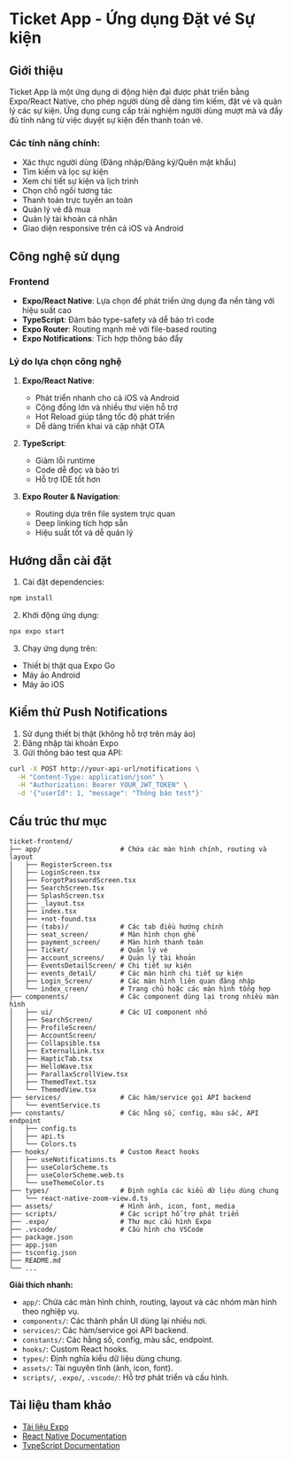 # Ticket App - Ứng dụng Đặt vé Sự kiện

## Giới thiệu

Ticket App là một ứng dụng di động hiện đại được phát triển bằng Expo/React Native, cho phép người dùng dễ dàng tìm kiếm, đặt vé và quản lý các sự kiện. Ứng dụng cung cấp trải nghiệm người dùng mượt mà và đầy đủ tính năng từ việc duyệt sự kiện đến thanh toán vé.

### Các tính năng chính:

- Xác thực người dùng (Đăng nhập/Đăng ký/Quên mật khẩu)
- Tìm kiếm và lọc sự kiện
- Xem chi tiết sự kiện và lịch trình
- Chọn chỗ ngồi tương tác
- Thanh toán trực tuyến an toàn
- Quản lý vé đã mua
- Quản lý tài khoản cá nhân
- Giao diện responsive trên cả iOS và Android

## Công nghệ sử dụng

### Frontend
- **Expo/React Native**: Lựa chọn để phát triển ứng dụng đa nền tảng với hiệu suất cao
- **TypeScript**: Đảm bảo type-safety và dễ bảo trì code
- **Expo Router**: Routing mạnh mẽ với file-based routing
- **Expo Notifications**: Tích hợp thông báo đẩy

### Lý do lựa chọn công nghệ

1. **Expo/React Native**:
   - Phát triển nhanh cho cả iOS và Android
   - Cộng đồng lớn và nhiều thư viện hỗ trợ
   - Hot Reload giúp tăng tốc độ phát triển
   - Dễ dàng triển khai và cập nhật OTA

2. **TypeScript**:
   - Giảm lỗi runtime
   - Code dễ đọc và bảo trì
   - Hỗ trợ IDE tốt hơn

3. **Expo Router & Navigation**:
   - Routing dựa trên file system trực quan
   - Deep linking tích hợp sẵn
   - Hiệu suất tốt và dễ quản lý

## Hướng dẫn cài đặt

1. Cài đặt dependencies:
```bash
npm install
```

2. Khởi động ứng dụng:
```bash
npx expo start
```

3. Chạy ứng dụng trên:
- Thiết bị thật qua Expo Go
- Máy ảo Android
- Máy ảo iOS

## Kiểm thử Push Notifications

1. Sử dụng thiết bị thật (không hỗ trợ trên máy ảo)
2. Đăng nhập tài khoản Expo
3. Gửi thông báo test qua API:

```bash
curl -X POST http://your-api-url/notifications \
  -H "Content-Type: application/json" \
  -H "Authorization: Bearer YOUR_JWT_TOKEN" \
  -d '{"userId": 1, "message": "Thông báo test"}'
```

## Cấu trúc thư mục

```
ticket-frontend/
├── app/                    # Chứa các màn hình chính, routing và layout
│   ├── RegisterScreen.tsx
│   ├── LoginScreen.tsx
│   ├── ForgotPasswordScreen.tsx
│   ├── SearchScreen.tsx
│   ├── SplashScreen.tsx
│   ├── _layout.tsx
│   ├── index.tsx
│   ├── +not-found.tsx
│   ├── (tabs)/             # Các tab điều hướng chính
│   ├── seat_screen/        # Màn hình chọn ghế
│   ├── payment_screen/     # Màn hình thanh toán
│   ├── Ticket/             # Quản lý vé
│   ├── account_screens/    # Quản lý tài khoản
│   ├── EventsDetailScreen/ # Chi tiết sự kiện
│   ├── events_detail/      # Các màn hình chi tiết sự kiện
│   ├── Login_Screen/       # Các màn hình liên quan đăng nhập
│   └── index_creen/        # Trang chủ hoặc các màn hình tổng hợp
├── components/             # Các component dùng lại trong nhiều màn hình
│   ├── ui/                 # Các UI component nhỏ
│   ├── SearchScreen/
│   ├── ProfileScreen/
│   ├── AccountScreen/
│   ├── Collapsible.tsx
│   ├── ExternalLink.tsx
│   ├── HapticTab.tsx
│   ├── HelloWave.tsx
│   ├── ParallaxScrollView.tsx
│   ├── ThemedText.tsx
│   └── ThemedView.tsx
├── services/               # Các hàm/service gọi API backend
│   └── eventService.ts
├── constants/              # Các hằng số, config, màu sắc, API endpoint
│   ├── config.ts
│   ├── api.ts
│   └── Colors.ts
├── hooks/                  # Custom React hooks
│   ├── useNotifications.ts
│   ├── useColorScheme.ts
│   ├── useColorScheme.web.ts
│   └── useThemeColor.ts
├── types/                  # Định nghĩa các kiểu dữ liệu dùng chung
│   └── react-native-zoom-view.d.ts
├── assets/                 # Hình ảnh, icon, font, media
├── scripts/                # Các script hỗ trợ phát triển
├── .expo/                  # Thư mục cấu hình Expo
├── .vscode/                # Cấu hình cho VSCode
├── package.json
├── app.json
├── tsconfig.json
├── README.md
└── ...
```

**Giải thích nhanh:**
- `app/`: Chứa các màn hình chính, routing, layout và các nhóm màn hình theo nghiệp vụ.
- `components/`: Các thành phần UI dùng lại nhiều nơi.
- `services/`: Các hàm/service gọi API backend.
- `constants/`: Các hằng số, config, màu sắc, endpoint.
- `hooks/`: Custom React hooks.
- `types/`: Định nghĩa kiểu dữ liệu dùng chung.
- `assets/`: Tài nguyên tĩnh (ảnh, icon, font).
- `scripts/`, `.expo/`, `.vscode/`: Hỗ trợ phát triển và cấu hình.

## Tài liệu tham khảo

- [Tài liệu Expo](https://docs.expo.dev/)
- [React Native Documentation](https://reactnative.dev/)
- [TypeScript Documentation](https://www.typescriptlang.org/docs/)
